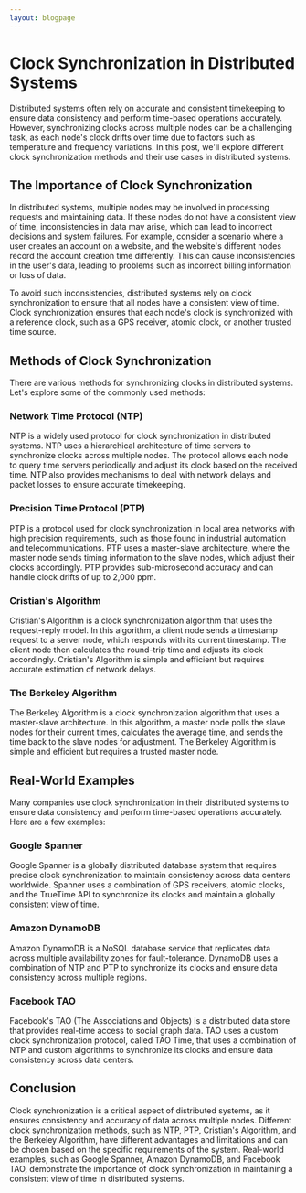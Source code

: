 ```yaml
---
layout: blogpage
---
```


# Clock Synchronization in Distributed Systems

Distributed systems often rely on accurate and consistent timekeeping to ensure data consistency and perform time-based operations accurately. However, synchronizing clocks across multiple nodes can be a challenging task, as each node's clock drifts over time due to factors such as temperature and frequency variations. In this post, we'll explore different clock synchronization methods and their use cases in distributed systems.

## The Importance of Clock Synchronization

In distributed systems, multiple nodes may be involved in processing requests and maintaining data. If these nodes do not have a consistent view of time, inconsistencies in data may arise, which can lead to incorrect decisions and system failures. For example, consider a scenario where a user creates an account on a website, and the website's different nodes record the account creation time differently. This can cause inconsistencies in the user's data, leading to problems such as incorrect billing information or loss of data.

To avoid such inconsistencies, distributed systems rely on clock synchronization to ensure that all nodes have a consistent view of time. Clock synchronization ensures that each node's clock is synchronized with a reference clock, such as a GPS receiver, atomic clock, or another trusted time source.

## Methods of Clock Synchronization

There are various methods for synchronizing clocks in distributed systems. Let's explore some of the commonly used methods:

### Network Time Protocol (NTP)

NTP is a widely used protocol for clock synchronization in distributed systems. NTP uses a hierarchical architecture of time servers to synchronize clocks across multiple nodes. The protocol allows each node to query time servers periodically and adjust its clock based on the received time. NTP also provides mechanisms to deal with network delays and packet losses to ensure accurate timekeeping.

### Precision Time Protocol (PTP)

PTP is a protocol used for clock synchronization in local area networks with high precision requirements, such as those found in industrial automation and telecommunications. PTP uses a master-slave architecture, where the master node sends timing information to the slave nodes, which adjust their clocks accordingly. PTP provides sub-microsecond accuracy and can handle clock drifts of up to 2,000 ppm.

### Cristian's Algorithm

Cristian's Algorithm is a clock synchronization algorithm that uses the request-reply model. In this algorithm, a client node sends a timestamp request to a server node, which responds with its current timestamp. The client node then calculates the round-trip time and adjusts its clock accordingly. Cristian's Algorithm is simple and efficient but requires accurate estimation of network delays.

### The Berkeley Algorithm

The Berkeley Algorithm is a clock synchronization algorithm that uses a master-slave architecture. In this algorithm, a master node polls the slave nodes for their current times, calculates the average time, and sends the time back to the slave nodes for adjustment. The Berkeley Algorithm is simple and efficient but requires a trusted master node.

## Real-World Examples

Many companies use clock synchronization in their distributed systems to ensure data consistency and perform time-based operations accurately. Here are a few examples:

### Google Spanner

Google Spanner is a globally distributed database system that requires precise clock synchronization to maintain consistency across data centers worldwide. Spanner uses a combination of GPS receivers, atomic clocks, and the TrueTime API to synchronize its clocks and maintain a globally consistent view of time.

### Amazon DynamoDB

Amazon DynamoDB is a NoSQL database service that replicates data across multiple availability zones for fault-tolerance. DynamoDB uses a combination of NTP and PTP to synchronize its clocks and ensure data consistency across multiple regions.

### Facebook TAO

Facebook's TAO (The Associations and Objects) is a distributed data store that provides real-time access to social graph data. TAO uses a custom clock synchronization protocol, called TAO Time, that uses a combination of NTP and custom algorithms to synchronize its clocks and ensure data consistency across data centers.

## Conclusion
Clock synchronization is a critical aspect of distributed systems, as it ensures consistency and accuracy of data across multiple nodes. Different clock synchronization methods, such as NTP, PTP, Cristian's Algorithm, and the Berkeley Algorithm, have different advantages and limitations and can be chosen based on the specific requirements of the system. Real-world examples, such as Google Spanner, Amazon DynamoDB, and Facebook TAO, demonstrate the importance of clock synchronization in maintaining a consistent view of time in distributed systems.

